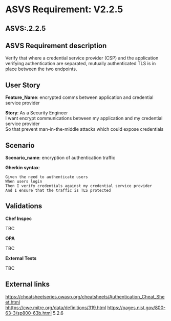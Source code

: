 # ASVS Requirement: V2.2.5

## ASVS:.2.2.5

## ASVS Requirement description

Verify that where a credential service provider (CSP) and the application verifying authentication are separated, mutually authenticated TLS is in place between the two endpoints.

## User Story

**Feature_Name**: encrypted comms between application and credential service provider

**Story**:
As a Security Engineer\
I want encrypt communications between my application and my credential service provider\
So that prevent man-in-the-middle attacks which could expose credentials

## Scenario

**Scenario_name**: encryption of authentication traffic

**Gherkin syntax**:

```gherkin
Given the need to authenticate users
When users login
Then I verify credentials against my credential service provider
And I ensure that the traffic is TLS protected
```


## Validations

**Chef Inspec**

TBC

**OPA**

TBC

**External Tests**

TBC

## External links

<https://cheatsheetseries.owasp.org/cheatsheets/Authentication_Cheat_Sheet.html> \
<hhttps://cwe.mitre.org/data/definitions/319.html>
<https://pages.nist.gov/800-63-3/sp800-63b.html> 5.2.6
